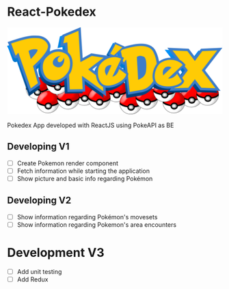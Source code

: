 # React-Pokedex
![Pokedex](https://raw.githubusercontent.com/sleduardo20/pokedex/0671af442dff1d8f7141e49eb83b438885bbc9e9/public/img/logo.svg)

Pokedex App developed with ReactJS using PokeAPI as BE

## Developing V1

- [ ] Create Pokemon render component
- [ ] Fetch information while starting the application
- [ ] Show picture and basic info regarding Pokémon

## Developing V2

- [ ] Show information regarding Pokémon's movesets
- [ ] Show information regarding Pokemon's area encounters

# Development V3
- [ ] Add unit testing
- [ ] Add Redux
